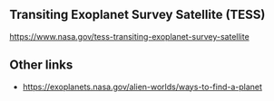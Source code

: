 


## Transiting Exoplanet Survey Satellite (TESS)
https://www.nasa.gov/tess-transiting-exoplanet-survey-satellite

## Other links
- https://exoplanets.nasa.gov/alien-worlds/ways-to-find-a-planet
